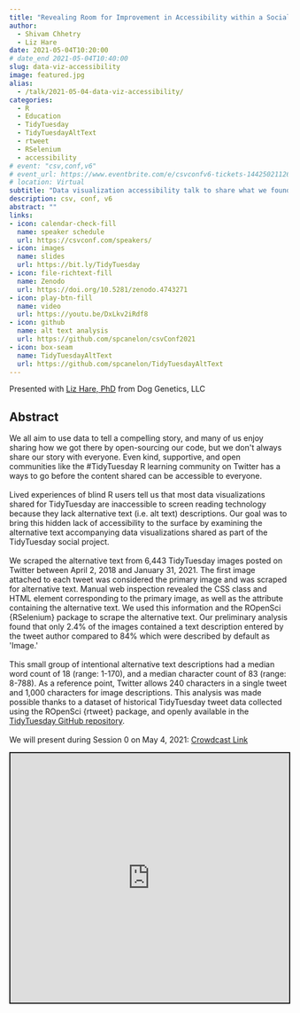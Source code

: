 ```yaml
---
title: "Revealing Room for Improvement in Accessibility within a Social Media Data Visualization Learning Community"
author: 
  - Shivam Chhetry
  - Liz Hare
date: 2021-05-04T10:20:00
# date_end 2021-05-04T10:40:00
slug: data-viz-accessibility
image: featured.jpg
alias:
  - /talk/2021-05-04-data-viz-accessibility/
categories:
  - R
  - Education
  - TidyTuesday
  - TidyTuesdayAltText
  - rtweet
  - RSelenium
  - accessibility
# event: "csv,conf,v6"
# event_url: https://www.eventbrite.com/e/csvconfv6-tickets-144250211265
# location: Virtual
subtitle: "Data visualization accessibility talk to share what we found after scraping alternative (alt) text from data viz shared on Twitter as part of the #TidyTuesday social project."
description: csv, conf, v6
abstract: ""
links:
- icon: calendar-check-fill
  name: speaker schedule
  url: https://csvconf.com/speakers/
- icon: images
  name: slides
  url: https://bit.ly/TidyTuesday
- icon: file-richtext-fill
  name: Zenodo
  url: https://doi.org/10.5281/zenodo.4743271
- icon: play-btn-fill
  name: video
  url: https://youtu.be/DxLkv2iRdf8
- icon: github
  name: alt text analysis
  url: https://github.com/spcanelon/csvConf2021
- icon: box-seam
  name: TidyTuesdayAltText
  url: https://github.com/spcanelon/TidyTuesdayAltText
---
```


<!-- <script src="{{< blogdown/postref >}}index_files/fitvids/fitvids.min.js"></script> -->

Presented with [Liz Hare, PhD](https://www.twitter.com/DogGeneticsLLC) from Dog Genetics, LLC

## Abstract

We all aim to use data to tell a compelling story, and many of us enjoy sharing how we got there by open-sourcing our code, but we don't always share our story with everyone. Even kind, supportive, and open communities like the #TidyTuesday R learning community on Twitter has a ways to go before the content shared can be accessible to everyone.<br><br>Lived experiences of blind R users tell us that most data visualizations shared for TidyTuesday are inaccessible to screen reading technology because they lack alternative text (i.e. alt text) descriptions. Our goal was to bring this hidden lack of accessibility to the surface by examining the alternative text accompanying data visualizations shared as part of the TidyTuesday social project.<br><br>We scraped the alternative text from 6,443 TidyTuesday images posted on Twitter between April 2, 2018 and January 31, 2021. The first image attached to each tweet was considered the primary image and was scraped for alternative text. Manual web inspection revealed the CSS class and HTML element corresponding to the primary image, as well as the attribute containing the alternative text. We used this information and the ROpenSci {RSelenium} package to scrape the alternative text. Our preliminary analysis found that only 2.4% of the images contained a text description entered by the tweet author compared to 84% which were described by default as 'Image.'<br><br>This small group of intentional alternative text descriptions had a median word count of 18 (range: 1-170), and a median character count of 83 (range: 8-788). As a reference point, Twitter allows 240 characters in a single tweet and 1,000 characters for image descriptions. This analysis was made possible thanks to a dataset of historical TidyTuesday tweet data collected using the ROpenSci {rtweet} package, and openly available in the [TidyTuesday GitHub repository](https://github.com/rfordatascience/tidytuesday).<br><br>We will present during Session 0 on May 4, 2021: [Crowdcast Link](https://crowdcast.io/e/csvconf6-0-session-0)

<div class="shareagain" style="min-width:300px;margin:1em auto;">
<iframe src="https://spcanelon.github.io/csvConf2021/slides" width="800" height="450" style="max-width:100%;border:2px solid currentColor;" loading="lazy" allowfullscreen></iframe>
<!-- <script>fitvids('.shareagain', {players: 'iframe'});</script> -->
</div>

